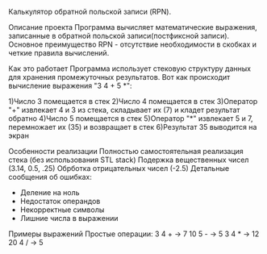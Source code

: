 Калькулятор обратной польской записи (RPN).

Описание проекта
Программа вычисляет математические выражения, записанные в обратной польской записи(постфиксной записи). Основное преимущество RPN - отсутствие необходимости в скобках и четкие правила вычислений.


Как это работает
Программа использует стековую структуру данных для хранения промежуточных результатов. Вот как происходит вычисление выражения "3 4 + 5 *":

1)Число 3 помещается в стек
2)Число 4 помещается в стек
3)Оператор "+" извлекает 4 и 3 из стека, складывает их (7) и кладет результат обратно
4)Число 5 помещается в стек
5)Оператор "*" извлекает 5 и 7, перемножает их (35) и возвращает в стек
6)Результат 35 выводится на экран


Особенности реализации
Полностью самостоятельная реализация стека (без использования STL stack)
Подержка вещественных чисел (3.14, 0.5, .25)
Обрботка отрицательных чисел (-2.5)
Детальные сообщения об ошибках:
- Деление на ноль
- Недостаток операндов
- Некорректные символы
- Лишние числа в выражении

  



Примеры выражений
Простые операции:
3 4 +  → 7
10 5 -  → 5
3 4 *  → 12
20 4 /  → 5
